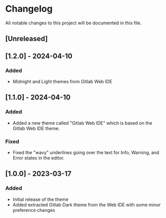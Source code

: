 # Changelog

All notable changes to this project will be documented in this file.

## [Unreleased]

## [1.2.0] - 2024-04-10

### Added

- Midnight and Light themes from Gitlab Web IDE

## [1.1.0] - 2024-04-10

### Added

- Added a new theme called "Gitlab Web IDE" which is based on the Gitlab Web IDE theme.

### Fixed

- Fixed the "wavy" underlines going over the text for Info, Warning, and Error states in the editor.

## [1.0.0] - 2023-03-17

### Added

- Initial release of the theme
- Added extracted Gitlab Dark theme from the Web IDE with some minor preference changes
